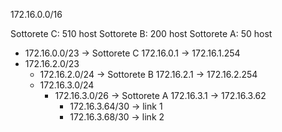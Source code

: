 172.16.0.0/16

Sottorete C: 510 host
Sottorete B: 200 host
Sottorete A: 50 host

* 172.16.0.0/23 -> Sottorete C			172.16.0.1 -> 172.16.1.254
* 172.16.2.0/23
	* 172.16.2.0/24 -> Sottorete B		172.16.2.1 -> 172.16.2.254
	* 172.16.3.0/24
		* 172.16.3.0/26 -> Sottorete A	172.16.3.1 -> 172.16.3.62
			* 172.16.3.64/30 -> link 1
			* 172.16.3.68/30 -> link 2
